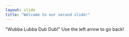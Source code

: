```yaml
---
layout: slide
title: "Welcome to our second slide!"
---
```

"Wubba Lubba Dub Dub!"
Use the left arrow to go back!

